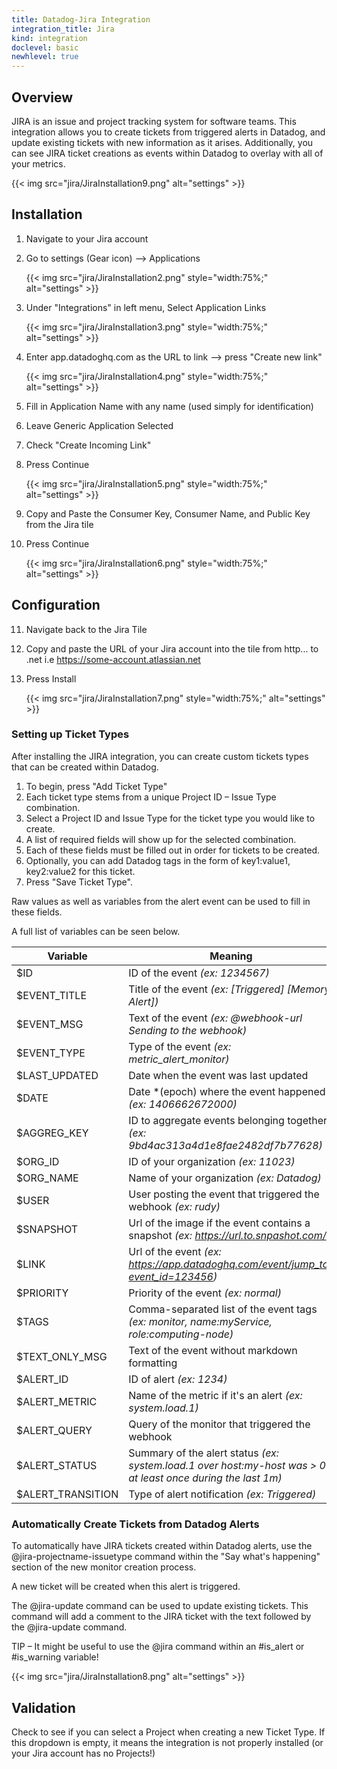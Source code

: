 ```yaml
---
title: Datadog-Jira Integration
integration_title: Jira
kind: integration
doclevel: basic
newhlevel: true
---
```


## Overview

JIRA is an issue and project tracking system for software teams. This integration allows you to create tickets from triggered alerts in Datadog, and update existing tickets with new information as it arises. Additionally, you can see JIRA ticket creations as events within Datadog to overlay with all of your metrics.

{{< img src="jira/JiraInstallation9.png" alt="settings" >}}

## Installation

1. Navigate to your Jira account

2. Go to settings (Gear icon) –> Applications

	{{< img src="jira/JiraInstallation2.png" style="width:75%;" alt="settings" >}}

3. Under "Integrations" in left menu, Select Application Links

	{{< img src="jira/JiraInstallation3.png" style="width:75%;" alt="settings" >}}

4. Enter app.datadoghq.com as the URL to link –> press "Create new link"

	{{< img src="jira/JiraInstallation4.png" style="width:75%;" alt="settings" >}}

5. Fill in Application Name with any name (used simply for identification)

6. Leave Generic Application Selected

7. Check "Create Incoming Link"

8. Press Continue

	{{< img src="jira/JiraInstallation5.png" style="width:75%;" alt="settings" >}}

9. Copy and Paste the Consumer Key, Consumer Name, and Public Key from the Jira tile

10. Press Continue

	{{< img src="jira/JiraInstallation6.png" style="width:75%;" alt="settings" >}}

## Configuration

11. Navigate back to the Jira Tile

12. Copy and paste the URL of your Jira account into the tile from http... to .net i.e https://some-account.atlassian.net

13. Press Install

	{{< img src="jira/JiraInstallation7.png" style="width:75%;" alt="settings" >}}

### Setting up Ticket Types

After installing the JIRA integration, you can create custom tickets types that can be created within Datadog.

1. To begin, press "Add Ticket Type"
2. Each ticket type stems from a unique Project ID – Issue Type combination.
3. Select a Project ID and Issue Type for the ticket type you would like to create.
4. A list of required fields will show up for the selected combination.
5. Each of these fields must be filled out in order for tickets to be created.
6. Optionally, you can add Datadog tags in the form of key1:value1, key2:value2 for this ticket.
7. Press "Save Ticket Type".

Raw values as well as variables from the alert event can be used to fill in these fields.

A full list of variables can be seen below.

|Variable|Meaning|
|-----|-----|
|$ID | ID of the event *(ex: 1234567)*|
|$EVENT_TITLE| Title of the event *(ex: \[Triggered] \[Memory Alert])*|
|$EVENT_MSG| Text of the event *(ex: @webhook-url Sending to the webhook)*|
|$EVENT_TYPE| Type of the event *(ex: metric_alert_monitor)*|
|$LAST_UPDATED| Date when the event was last updated|
|$DATE| Date *(epoch) where the event happened *(ex: 1406662672000)*|
|$AGGREG_KEY| ID to aggregate events belonging together *(ex: 9bd4ac313a4d1e8fae2482df7b77628)*|
|$ORG_ID| ID of your organization *(ex: 11023)*|
|$ORG_NAME| Name of your organization *(ex: Datadog)*|
|$USER| User posting the event that triggered the webhook *(ex: rudy)*|
|$SNAPSHOT| Url of the image if the event contains a snapshot *(ex: https://url.to.snpashot.com/)*|
|$LINK| Url of the event *(ex: https://app.datadoghq.com/event/jump_to?event_id=123456)*|
|$PRIORITY| Priority of the event *(ex: normal)*|
|$TAGS| Comma-separated list of the event tags *(ex: monitor, name:myService, role:computing-node)*|
|$TEXT_ONLY_MSG| Text of the event without markdown formatting|
|$ALERT_ID| ID of alert *(ex: 1234)*|
|$ALERT_METRIC| Name of the metric if it's an alert *(ex: system.load.1)*|
|$ALERT_QUERY| Query of the monitor that triggered the webhook|
|$ALERT_STATUS| Summary of the alert status *(ex: system.load.1 over host:my-host was > 0 at least once during the last 1m)*|
|$ALERT_TRANSITION| Type of alert notification *(ex: Triggered)*|


### Automatically Create Tickets from Datadog Alerts

To automatically have JIRA tickets created within Datadog alerts, use the @jira-projectname-issuetype command within the "Say what's happening" section of the new monitor creation process.

A new ticket will be created when this alert is triggered.

The @jira-update command can be used to update existing tickets. This command will add a comment to the JIRA ticket with the text followed by the @jira-update command.

TIP – It might be useful to use the @jira command within an #is_alert or #is_warning variable!

{{< img src="jira/JiraInstallation8.png" alt="settings" >}}

## Validation

Check to see if you can select a Project when creating a new Ticket Type. If this dropdown is empty, it means the integration is not properly installed (or your Jira account has no Projects!)

